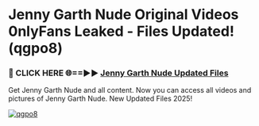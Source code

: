 # Jenny Garth Nude Original Videos 0nlyFans Leaked - Files Updated! (qgpo8)

<h3>🔴 CLICK HERE 🌐==►► <a href="https://tinyurl.com/4mcuefdz" rel="nofollow">Jenny Garth Nude Updated Files</a></h3>

Get Jenny Garth Nude and all content. Now you can access all videos and pictures of Jenny Garth Nude. New Updated Files 2025!

[![qgpo8](https://i.imgur.com/StAQSOY.gif)](https://tinyurl.com/4mcuefdz)
